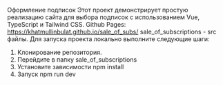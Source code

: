 Оформление подписок
Этот проект демонстрирует простую реализацию сайта для выбора подписок с использованием Vue, TypeScript и Tailwind CSS. Github Pages: https://khatmullinbulat.github.io/sale_of_subs/
sale_of_subscriptions - src файлы.
Для запуска проекта локально выполните следующие шаги:
1. Клонирование репозитория.
2. Перейдите в папку sale_of_subscriptions
3. Установите зависимости npm install
4. Запуск npm run dev
